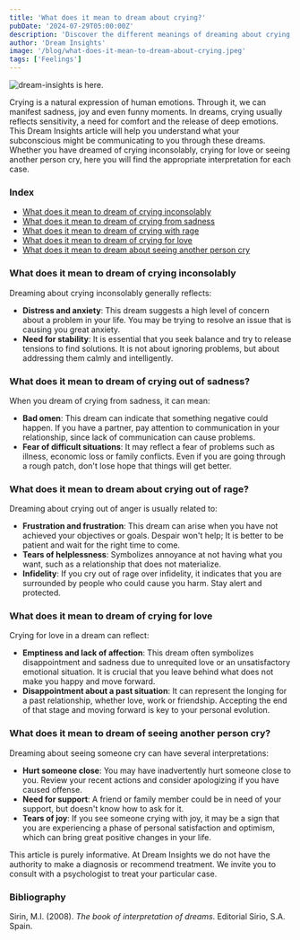 ```yaml
---
title: 'What does it mean to dream about crying?'
pubDate: '2024-07-29T05:00:00Z'
description: 'Discover the different meanings of dreaming about crying, from crying inconsolably to crying for love. Learn how these dreams reflect your emotions and personal situations.'
author: 'Dream Insights'
image: '/blog/what-does-it-mean-to-dream-about-crying.jpeg'
tags: ['Feelings']
---
```


![dream-insights is here.](/blog/que-mean-sonar-con-llorar.jpeg)



Crying is a natural expression of human emotions. Through it, we can manifest sadness, joy and even funny moments. In dreams, crying usually reflects sensitivity, a need for comfort and the release of deep emotions. This Dream Insights article will help you understand what your subconscious might be communicating to you through these dreams. Whether you have dreamed of crying inconsolably, crying for love or seeing another person cry, here you will find the appropriate interpretation for each case.


### Index

- [What does it mean to dream of crying inconsolably](#what-does-it-mean-to-dream-of-crying-inconsolably)
- [What does it mean to dream of crying from sadness](#what-does-it-mean-to-dream-about-crying-from-sadness)
- [What does it mean to dream of crying with rage](#what-does-it-mean-to-dream-of-crying-with-rage)
- [What does it mean to dream of crying for love](#what-does-it-mean-to-dream-of-crying-for-love)
- [What does it mean to dream about seeing another person cry](#what-does-it-mean-to-dream-about-seeing-another-person-cry)

### What does it mean to dream of crying inconsolably

Dreaming about crying inconsolably generally reflects:

- **Distress and anxiety**: This dream suggests a high level of concern about a problem in your life. You may be trying to resolve an issue that is causing you great anxiety.
- **Need for stability**: It is essential that you seek balance and try to release tensions to find solutions. It is not about ignoring problems, but about addressing them calmly and intelligently.


### What does it mean to dream of crying out of sadness?

When you dream of crying from sadness, it can mean:

- **Bad omen**: This dream can indicate that something negative could happen. If you have a partner, pay attention to communication in your relationship, since lack of communication can cause problems.
- **Fear of difficult situations**: It may reflect a fear of problems such as illness, economic loss or family conflicts. Even if you are going through a rough patch, don't lose hope that things will get better.


### What does it mean to dream about crying out of rage?

Dreaming about crying out of anger is usually related to:

- **Frustration and frustration**: This dream can arise when you have not achieved your objectives or goals. Despair won't help; It is better to be patient and wait for the right time to come.
- **Tears of helplessness**: Symbolizes annoyance at not having what you want, such as a relationship that does not materialize.
- **Infidelity**: If you cry out of rage over infidelity, it indicates that you are surrounded by people who could cause you harm. Stay alert and protected. 

### What does it mean to dream of crying for love

Crying for love in a dream can reflect:

- **Emptiness and lack of affection**: This dream often symbolizes disappointment and sadness due to unrequited love or an unsatisfactory emotional situation. It is crucial that you leave behind what does not make you happy and move forward.
- **Disappointment about a past situation**: It can represent the longing for a past relationship, whether love, work or friendship. Accepting the end of that stage and moving forward is key to your personal evolution.


### What does it mean to dream of seeing another person cry?

Dreaming about seeing someone cry can have several interpretations:

- **Hurt someone close**: You may have inadvertently hurt someone close to you. Review your recent actions and consider apologizing if you have caused offense.
- **Need for support**: A friend or family member could be in need of your support, but doesn't know how to ask for it. 
- **Tears of joy**: If you see someone crying with joy, it may be a sign that you are experiencing a phase of personal satisfaction and optimism, which can bring great positive changes in your life.

This article is purely informative. At Dream Insights we do not have the authority to make a diagnosis or recommend treatment. We invite you to consult with a psychologist to treat your particular case.


### Bibliography

Sirin, M.I. (2008). *The book of interpretation of dreams*. Editorial Sirio, S.A. Spain.
